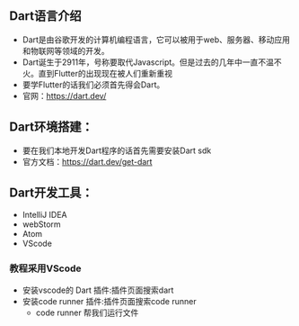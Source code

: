 ## Dart语言介绍 

* Dart是由谷歌开发的计算机编程语言，它可以被用于web、服务器、移动应用 和物联网等领域的开发。
* Dart诞生于2911年，号称要取代Javascript。但是过去的几年中一直不温不火。直到Flutter的出现现在被人们重新重视
* 要学Flutter的话我们必须首先得会Dart。
* 官网：https://dart.dev/

## Dart环境搭建：

* 要在我们本地开发Dart程序的话首先需要安装Dart sdk
* 官方文档：https://dart.dev/get-dart

## Dart开发工具：

* IntelliJ IDEA
* webStorm
* Atom
* VScode

### 教程采用VScode 

* 安装vscode的 Dart 插件:插件页面搜索dart
* 安装code runner 插件:插件页面搜索code runner
	* code runner 帮我们运行文件
